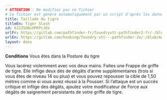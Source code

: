 ```yaml
---
# ATTENTION : Ne modifiez pas ce fichier
# Ce fichier est généré automatiquement par un script d'après les données du module Foundry VTT officiel et de sa traduction
title: Taillade du tigre
titleEn: Tiger Slash
id: 6J2ZSGNsXPKPcJGV
urlFr: https://gitlab.com/pathfinder-fr/foundryvtt-pathfinder2-fr/-/blob/master/data/feats/6J2ZSGNsXPKPcJGV.htm
urlEn: https://gitlab.com/hooking/foundry-vtt---pathfinder-2e/-/blob/master/packs/data/feats.db/tiger-slash.json
layout: dons
---
```

**Conditions** Vous êtes dans la Posture du tigre

Vous lacérez violemment avec vos deux mains. Faites une Frappe de griffe de tigre. Elle inflige deux dés de dégâts d’arme supplémentaires (trois si vous êtes de niveau 14 ou plus) et vous pouvez repousser la cible de 1,50 mètres comme si vous aviez réussi à la Pousser. Si l’attaque est un succès critique et inflige des dégâts, ajoutez votre modificateur de Force aux dégâts de saignement persistants de votre griffe de tigre.
